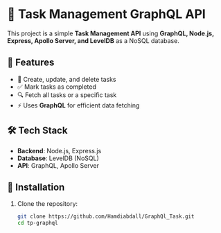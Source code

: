 # 📌 Task Management GraphQL API

This project is a simple **Task Management API** using **GraphQL, Node.js, Express, Apollo Server, and LevelDB** as a NoSQL database.

## 🚀 Features
- 📌 Create, update, and delete tasks
- ✅ Mark tasks as completed
- 🔍 Fetch all tasks or a specific task
- ⚡ Uses **GraphQL** for efficient data fetching

## 🛠️ Tech Stack
- **Backend**: Node.js, Express.js
- **Database**: LevelDB (NoSQL)
- **API**: GraphQL, Apollo Server

## 🔧 Installation
1. Clone the repository:
   ```bash
   git clone https://github.com/Hamdiabdall/GraphQl_Task.git
   cd tp-graphql
